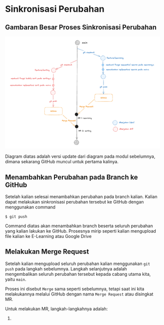 # Sinkronisasi Perubahan

## Gambaran Besar Proses Sinkronisasi Perubahan

![Git Changes Sync](../assets/git_changes_sync.png)

Diagram diatas adalah versi update dari diagram pada modul sebelumnya, dimana sekarang GitHub muncul untuk pertama kalinya.

## Menambahkan Perubahan pada Branch ke GitHub

Setelah kalian selesai menambahkan perubahan pada branch kalian. Kalian dapat melakukan sinkronisasi perubahan tersebut ke GitHub dengan menggunakan command

```
$ git push
```

Command diatas akan menambahkan branch beserta seluruh perubahan yang kalian lakukan ke GitHub. Prosesnya mirip seperti kalian mengupload file kalian ke E-Learning atau Google Drive

## Melakukan Merge Request

Setelah kalian mengupload seluruh perubahan kalian menggunakan `git push` pada langkah sebelumnya. Langkah selanjutnya adalah mengembalikan seluruh perubahan tersebut kepada cabang utama kita, yaitu `main`.

Proses ini disebut `Merge` sama seperti sebelumnya, tetapi saat ini kita melakukannya melalui GitHub dengan nama `Merge Request` atau disingkat MR.

Untuk melakukan MR, langkah-langkahnya adalah:

1.
